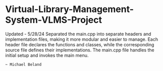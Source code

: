 # Virtual-Library-Management-System-VLMS-Project

Updated - 5/28/24
Separated the main.cpp into separate headers and implementation files, making it more modular and easier to manage. Each header file declares the functions and classes, while the corresponding source file defines their implementations. The main.cpp file handles the initial setup and invokes the main menu.

    ~ Michael Beland
